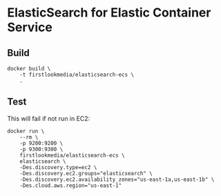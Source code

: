 
# ElasticSearch for Elastic Container Service

## Build

```
docker build \
    -t firstlookmedia/elasticsearch-ecs \
    .
```

## Test

This will fail if not run in EC2:

```
docker run \
    --rm \
    -p 9200:9200 \
    -p 9300:9300 \
    firstlookmedia/elasticsearch-ecs \
    elasticsearch \
    -Des.discovery.type=ec2 \
    -Des.discovery.ec2.groups="elasticsearch" \
    -Des.discovery.ec2.availability_zones="us-east-1a,us-east-1b" \
    -Des.cloud.aws.region="us-east-1"
```
